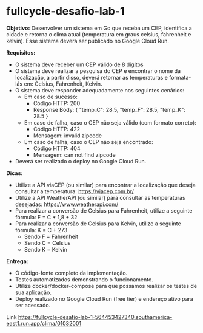 # fullcycle-desafio-lab-1

**Objetivo:** Desenvolver um sistema em Go que receba um CEP, identifica a cidade e retorna o clima atual (temperatura em graus celsius, fahrenheit e kelvin). Esse sistema deverá ser publicado no Google Cloud Run.

**Requisitos:**

 - O sistema deve receber um CEP válido de 8 digitos
 - O sistema deve realizar a pesquisa do CEP e encontrar o nome da localização, a partir disso, deverá retornar as temperaturas e formata-lás em: Celsius, Fahrenheit, Kelvin.
 - O sistema deve responder adequadamente nos seguintes cenários:
    - Em caso de sucesso:
         - Código HTTP: 200
         - Response Body: { "temp_C": 28.5, "temp_F": 28.5, "temp_K": 28.5 }
     - Em caso de falha, caso o CEP não seja válido (com formato correto):
         - Código HTTP: 422
         - Mensagem: invalid zipcode
     - ​​​Em caso de falha, caso o CEP não seja encontrado:
         - Código HTTP: 404
         - Mensagem: can not find zipcode
 - Deverá ser realizado o deploy no Google Cloud Run.

**Dicas:**

 - Utilize a API viaCEP (ou similar) para encontrar a localização que deseja consultar a temperatura: https://viacep.com.br/
 - Utilize a API WeatherAPI (ou similar) para consultar as temperaturas desejadas: https://www.weatherapi.com/
 - Para realizar a conversão de Celsius para Fahrenheit, utilize a seguinte fórmula: F = C * 1,8 + 32
 - Para realizar a conversão de Celsius para Kelvin, utilize a seguinte fórmula: K = C + 273
     - Sendo F = Fahrenheit
     - Sendo C = Celsius
     - Sendo K = Kelvin

**Entrega:**

 - O código-fonte completo da implementação.
 - Testes automatizados demonstrando o funcionamento.
 - Utilize docker/docker-compose para que possamos realizar os testes de sua aplicação.
 - Deploy realizado no Google Cloud Run (free tier) e endereço ativo para ser acessado.

 Link
 https://fullcycle-desafio-lab-1-564453427340.southamerica-east1.run.app/clima/01032001